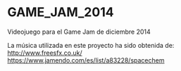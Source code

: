 GAME_JAM_2014
=============

Videojuego para el Game Jam de diciembre 2014

La música utilizada en este proyecto ha sido obtenida de:
http://www.freesfx.co.uk/ 
https://www.jamendo.com/es/list/a83228/spacechem



